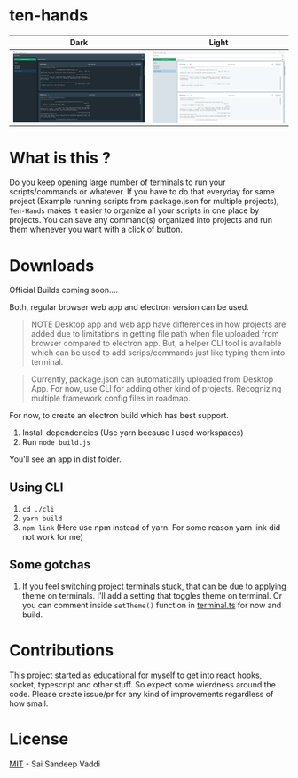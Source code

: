 # ten-hands

|Dark|Light|
|:--:|:--:|
 |<img src="/docs/images/demo_dark.PNG"> | <img src="/docs/images/demo_light.PNG">|


# What is this ?

Do you keep opening large number of terminals to run your scripts/commands or whatever. If you have to do that everyday for same project (Example running scripts from package.json for multiple projects), `Ten-Hands` makes it easier to organize all your scripts in one place by projects.
You can save any command(s) organized into projects and run them whenever you want with a click of button.

# Downloads

Official Builds coming soon....

Both, regular browser web app and electron version can be used.

> NOTE Desktop app and web app have differences in how projects are added due to limitations in getting file path when file uploaded from browser compared to electron app.
> But, a helper CLI tool is available which can be used to add scrips/commands just like typing them into terminal.

> Currently, package.json can automatically uploaded from Desktop App. For now, use CLI for adding other kind of projects. Recognizing multiple framework config files in roadmap.

For now, to create an electron build which has best support.

1. Install dependencies (Use yarn because I used workspaces)
2. Run `node build.js`

You'll see an app in dist folder.

## Using CLI

1. `cd ./cli`
2. `yarn build`
3. `npm link` (Here use npm instead of yarn. For some reason yarn link did not work for me)

## Some gotchas

1. If you feel switching project terminals stuck, that can be due to applying theme on terminals. I'll add a setting that toggles theme on terminal. Or you can comment inside `setTheme()` function in [terminal.ts](/ui/src/components/Command/terminal.ts) for now and build.

# Contributions

This project started as educational for myself to get into react hooks, socket, typescript and other stuff. So expect some wierdness around the code.
Please create issue/pr for any kind of improvements regardless of how small.

# License

[MIT](/LICENSE) - Sai Sandeep Vaddi
